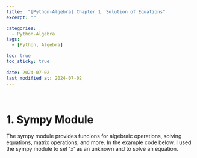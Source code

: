 ```yaml
---
title:  "[Python-Algebra] Chapter 1. Solution of Equations"
excerpt: ""

categories:
  - Python-Algebra
tags:
  - [Python, Algebra]

toc: true
toc_sticky: true
 
date: 2024-07-02
last_modified_at: 2024-07-02
---
```


&nbsp;

# 1. Sympy Module
The sympy module provides funcions for algebraic operations, solving equations, matrix operations, and more. In the example code below, I used the sympy module to set 'x' as an unknown and to solve an equation.
